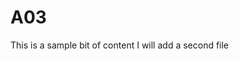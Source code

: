 # A03
<!DOCTYPE html>
<html lang="en">
This is a sample bit of content
</head>
<body>I will add a second file</body>
